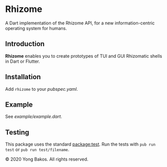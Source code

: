 # Rhizome

A Dart implementation of the Rhizome API, for a new information-centric operating system for humans.

## Introduction

**Rhizome** enables you to create prototypes of TUI and GUI Rhizomatic shells in Dart or Flutter.

## Installation

Add `rhizome` to your _pubspec.yaml_.

## Example

See _example/example.dart_.

## Testing

This package uses the standard [package:test](https://pub.dev/packages/test). Run the tests with `pub run test` or `pub run test/filename`.

&copy; 2020 Yong Bakos. All rights reserved.

